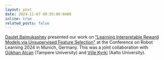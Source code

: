 ```yaml
---
layout: post
date: 2024-11-07 08:55:00-0400
inline: true
related_posts: false
---
```

[Daulet Baimukashev](https://scholar.google.com/citations?user=pI4K5z4AAAAJ&hl=ru) presented our work on ["Learning Interpretable Reward Models via Unsupervised Feature Selection"](https://sites.google.com/view/transparent-reward) at the Conference on Robot Learning 2024 in Munich, Germany. This was a joint collaboration with [Gökhan Alcan](https://www.gokhanalcan.com/) (Tampere University) and [Ville Kyrki](https://www.aalto.fi/en/people/ville-kyrki) (Aalto University).